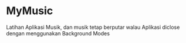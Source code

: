 # MyMusic
Latihan Aplikasi Musik, dan musik tetap berputar walau Aplikasi diclose dengan menggunakan Background Modes
